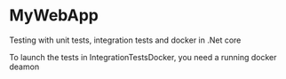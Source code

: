 # MyWebApp
Testing with unit tests, integration tests and docker in .Net core

To launch the tests in IntegrationTestsDocker, you need a running docker deamon
